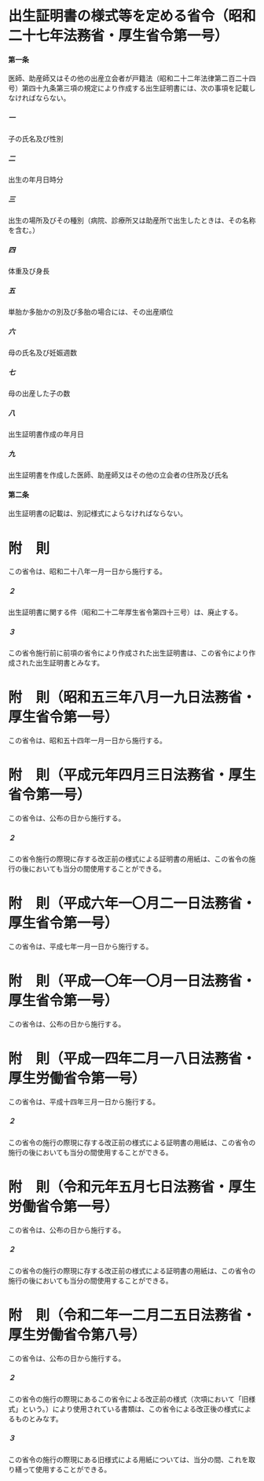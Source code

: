 # 出生証明書の様式等を定める省令（昭和二十七年法務省・厚生省令第一号）
#### 第一条
医師、助産師又はその他の出産立会者が戸籍法（昭和二十二年法律第二百二十四号）第四十九条第三項の規定により作成する出生証明書には、次の事項を記載しなければならない。
##### 一
子の氏名及び性別
##### 二
出生の年月日時分
##### 三
出生の場所及びその種別（病院、診療所又は助産所で出生したときは、その名称を含む。）
##### 四
体重及び身長
##### 五
単胎か多胎かの別及び多胎の場合には、その出産順位
##### 六
母の氏名及び妊娠週数
##### 七
母の出産した子の数
##### 八
出生証明書作成の年月日
##### 九
出生証明書を作成した医師、助産師又はその他の立会者の住所及び氏名
#### 第二条
出生証明書の記載は、別記様式によらなければならない。
# 附　則
この省令は、昭和二十八年一月一日から施行する。
##### ２
出生証明書に関する件（昭和二十二年厚生省令第四十三号）は、廃止する。
##### ３
この省令施行前に前項の省令により作成された出生証明書は、この省令により作成された出生証明書とみなす。
# 附　則（昭和五三年八月一九日法務省・厚生省令第一号）
この省令は、昭和五十四年一月一日から施行する。
# 附　則（平成元年四月三日法務省・厚生省令第一号）
この省令は、公布の日から施行する。
##### ２
この省令施行の際現に存する改正前の様式による証明書の用紙は、この省令の施行の後においても当分の間使用することができる。
# 附　則（平成六年一〇月二一日法務省・厚生省令第一号）
この省令は、平成七年一月一日から施行する。
# 附　則（平成一〇年一〇月一日法務省・厚生省令第一号）
この省令は、公布の日から施行する。
# 附　則（平成一四年二月一八日法務省・厚生労働省令第一号）
この省令は、平成十四年三月一日から施行する。
##### ２
この省令の施行の際現に存する改正前の様式による証明書の用紙は、この省令の施行の後においても当分の間使用することができる。
# 附　則（令和元年五月七日法務省・厚生労働省令第一号）
この省令は、公布の日から施行する。
##### ２
この省令の施行の際現に存する改正前の様式による証明書の用紙は、この省令の施行の後においても当分の間使用することができる。
# 附　則（令和二年一二月二五日法務省・厚生労働省令第八号）
この省令は、公布の日から施行する。
##### ２
この省令の施行の際現にあるこの省令による改正前の様式（次項において「旧様式」という。）により使用されている書類は、この省令による改正後の様式によるものとみなす。
##### ３
この省令の施行の際現にある旧様式による用紙については、当分の間、これを取り繕って使用することができる。
